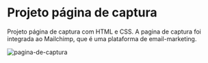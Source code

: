 # Projeto página de captura
Projeto página de captura com HTML e CSS.
A pagina de captura foi integrada ao Mailchimp, que é uma plataforma de email-marketing.



![pagina-de-captura](https://user-images.githubusercontent.com/117363117/208702771-4982600c-e7c7-4471-b3f0-3bac3f6b6ed7.PNG)
